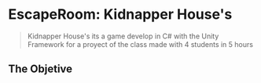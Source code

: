 # EscapeRoom: Kidnapper House's 
> Kidnapper House's its a game develop in C# with the Unity Framework for a proyect of the class made with 4 students in 5 hours

## The Objetive 

